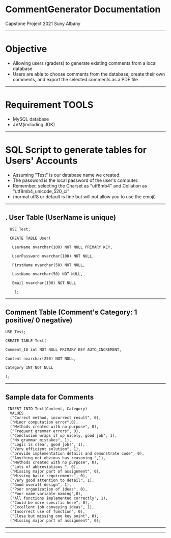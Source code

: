 # CommentGenerator Documentation 
Capstone Project 2021 Suny Albany

--------

# Objective
- Allowing users (graders) to generate existing comments from a local database
- Users are able to choose comments from the database, create their own comments, and export the selected comments as a PDF file

-----------------

# Requirement TOOLS
- MySQL database
- JVM(including JDK)

--------------------------

# SQL Script to generate tables for Users' Accounts 

- Assuming "Test" is our database name we created. 
- The password is the local password of the user's computer.
- Remember, selecting the Charset as "utf8mb4" and Collation as "utf8mb4_unicode_520_ci"
- (normal utf8 or default is fine but will not allow you to use the emoji)

------------------------
. User Table (UserName is unique)
-----------------------

      USE Test;

      CREATE TABLE User(

       UserName nvarchar(100) NOT NULL PRIMARY KEY,

       UserPassword nvarchar(100) NOT NULL,

       FirstName nvarchar(50) NOT NULL,

       LastName nvarchar(50) NOT NULL,

       Email nvarchar(100) NOT NULL

		);  
	
	
	
	

	
-------------------
 Comment Table (Comment's Category: 1 positive/ 0 negative)
------------------

   	USE Test;
   
    CREATE TABLE Text(
    
    Comment_ID int NOT NULL PRIMARY KEY AUTO_INCREMENT,
    
    Content nvarchar(250) NOT NULL,
    
    Category INT NOT NULL
    
   	);

----------------
Sample data for Comments
----------------

	 INSERT INTO Text(Content, Category)
	  VALUES
	  ("Correct method, incorrect result", 0),
	  ("Minor computation error",0),
	  ("Methods created with no purpose", 0),
	  ("Frequent grammar errors", 0),
	  ("Conclusion wraps it up nicely, good job", 1),
	  ("No grammar mistakes", 1),
	  ("Logic is clear, good job!", 1),
	  ("Very efficient solution", 1),
	  ("provide implementation details and demonstrate code", 0),
	  ("Anything not obvious has reasoning ",1),
	  ("Methods created with no purpose", 0),
	  ("Lots of abbreviations ", 0),
	  ("Missing major part of assignment", 0),
	  ("Missing basic requirements", 0),
	  ("Very good attention to detail", 1),
	  ("Good overall design", 1),
	  ("Poor organization of ideas", 0),
	  ("Poor name variable naming",0),
	  ("All functions implemented correctly", 1),
	  ("Could be more specific here", 0),
	  ("Excellent job conveying ideas", 1),
	  ("Incorrect use of function", 0),
	  ("Close but missing one key point", 0),
	  ("Missing major part of assignment", 0);
	  
---------
--------
